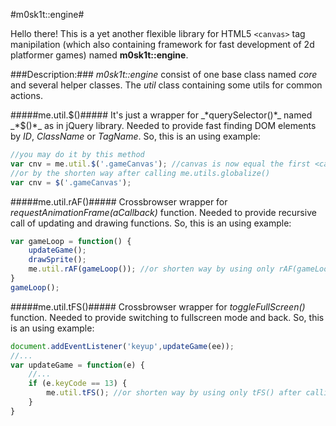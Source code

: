 #m0sk1t::engine#

Hello there! This is a yet another flexible library for HTML5 ```<canvas>``` tag manipilation 
(which also containing framework for fast development of 2d platformer games) named **m0sk1t::engine**.

###Description:###
_*m0sk1t::engine*_ consist of one base class named _*core*_ and several helper classes. The _*util*_ class containing some
utils for common actions.

#####me.util.$()#####
It's just a wrapper for _*querySelector()*_ named _*$()*_ as in jQuery library. Needed to provide fast finding DOM elements by _ID_, _ClassName_ or _TagName_.
So, this is an using example:

```javascript
//you may do it by this method
var cnv = me.util.$('.gameCanvas'); //canvas is now equal the first <canvas> element with ClassName equal gameCanvas
//or by the shorten way after calling me.utils.globalize()
var cnv = $('.gameCanvas');
```

#####me.util.rAF()#####
Crossbrowser wrapper for _*requestAnimationFrame(aCallback)*_ function. Needed to provide recursive call of updating and drawing functions.
So, this is an using example:

```javascript
var gameLoop = function() {
	updateGame();
	drawSprite();
	me.util.rAF(gameLoop()); //or shorten way by using only rAF(gameLoop()) after calling me.utils.globalize()
}
gameLoop();
```

#####me.util.tFS()#####
Crossbrowser wrapper for _*toggleFullScreen()*_ function. Needed to provide switching to fullscreen mode and back.
So, this is an using example:

```javascript
document.addEventListener('keyup',updateGame(ee));
//...
var updateGame = function(e) {
	//...
	if (e.keyCode == 13) {
		me.util.tFS(); //or shorten way by using only tFS() after calling me.utils.globalize()
	}
}
```
